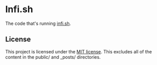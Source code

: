 # Infi.sh  
  
The code that's running [infi.sh](https://infi.sh).

## License

This project is licensed under the [MIT license](https://mit-license.org/). This excludes all of the content in the public/ and _posts/ directories.